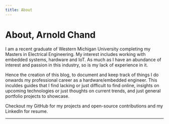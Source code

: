 ```yaml
---
title: About
---
```


# About, Arnold Chand

I am a recent graduate of Western Michigan University completing my Masters in Electrical Engineering. My interest includes working with embedded systems, hardware and IoT. As much as I have an abundance of interest and passion in this industry, so is my lack of experience in it.

Hence the creation of this blog, to document and keep track of things I do onwards my professional career as a hardware/embedded engineer. This inculdes guides that I find lacking or just difficult to find online, insights on upcoming technologies or just thoughts on current trends, and just general portfolio projects to showcase.

Checkout my GitHub for my projects and open-source contributions and my LinkedIn for resume.

---
<Footer/>